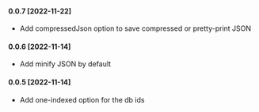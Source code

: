 #### 0.0.7 [2022-11-22]

- Add compressedJson option to save compressed or pretty-print JSON

#### 0.0.6 [2022-11-14]

- Add minify JSON by default

#### 0.0.5 [2022-11-14]

- Add one-indexed option for the db ids
